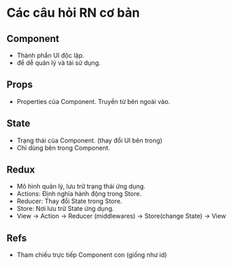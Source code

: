 # Các câu hỏi RN cơ bản

## Component

- Thành phần UI độc lập.
- để dễ quản lý và tái sử dụng.

## Props

- Properties của Component. Truyền từ bên ngoài vào.

## State

- Trạng thái của Component. (thay đổi UI bên trong)
- Chỉ dùng bên trong Component.

## Redux

- Mô hình quản lý, lưu trữ trạng thái ứng dụng.
- Actions: Định nghĩa hành động trong Store.
- Reducer: Thay đổi State trong Store.
- Store: Nơi lưu trữ State ứng dụng.
- View -> Action -> Reducer (middlewares) -> Store(change State) -> View

## Refs

- Tham chiếu trực tiếp Component con (giống như id)
